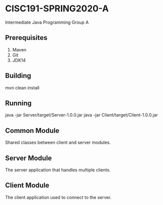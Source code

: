# CISC191-SPRING2020-A
Intermediate Java Programming Group A
## Prerequisites
1. Maven
2. Git
3. JDK14
## Building
mvn clean install
## Running
java -jar Server/target/Server-1.0.0.jar
java -jar Client/target/Client-1.0.0.jar
## Common Module
Shared classes between client and server modules.
## Server Module
The server application that handles multiple clients.
## Client Module
The client application used to connect to the server.